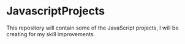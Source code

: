 # JavascriptProjects
This repository will contain some of the JavaScript projects, I will be creating for my skill improvements.
